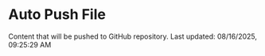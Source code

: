 # Auto Push File

Content that will be pushed to GitHub repository.
Last updated: 08/16/2025, 09:25:29 AM